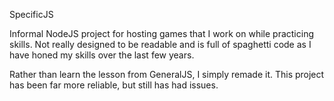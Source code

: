 SpecificJS

Informal NodeJS project for hosting games that I work on while practicing skills.
Not really designed to be readable and is full of spaghetti code as I have honed my skills over the last few years.

Rather than learn the lesson from GeneralJS, I simply remade it. This project has been far more reliable, but still has had issues.
